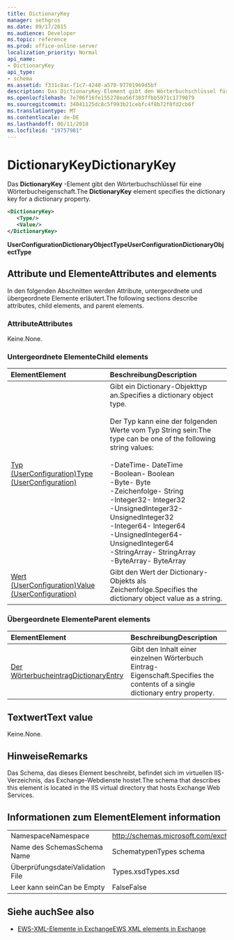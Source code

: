 ```yaml
---
title: DictionaryKey
manager: sethgros
ms.date: 09/17/2015
ms.audience: Developer
ms.topic: reference
ms.prod: office-online-server
localization_priority: Normal
api_name:
- DictionaryKey
api_type:
- schema
ms.assetid: f331c8ac-f1c7-4248-a570-97701969d5bf
description: Das DictionaryKey-Element gibt den Wörterbuchschlüssel für eine Wörterbucheigenschaft.
ms.openlocfilehash: 7e706f16fe155278ea56f303ffbb5971c1779879
ms.sourcegitcommit: 34041125dc8c5f993b21cebfc4f8b72f0fd2cb6f
ms.translationtype: MT
ms.contentlocale: de-DE
ms.lasthandoff: 06/11/2018
ms.locfileid: "19757981"
---
```

# <a name="dictionarykey"></a><span data-ttu-id="70378-103">DictionaryKey</span><span class="sxs-lookup"><span data-stu-id="70378-103">DictionaryKey</span></span>

<span data-ttu-id="70378-104">Das **DictionaryKey** -Element gibt den Wörterbuchschlüssel für eine Wörterbucheigenschaft.</span><span class="sxs-lookup"><span data-stu-id="70378-104">The **DictionaryKey** element specifies the dictionary key for a dictionary property.</span></span> 
  
```xml
<DictionaryKey>
   <Type/>
   <Value/>
</DictionaryKey>
```

 <span data-ttu-id="70378-105">**UserConfigurationDictionaryObjectType**</span><span class="sxs-lookup"><span data-stu-id="70378-105">**UserConfigurationDictionaryObjectType**</span></span>
## <a name="attributes-and-elements"></a><span data-ttu-id="70378-106">Attribute und Elemente</span><span class="sxs-lookup"><span data-stu-id="70378-106">Attributes and elements</span></span>

<span data-ttu-id="70378-107">In den folgenden Abschnitten werden Attribute, untergeordnete und übergeordnete Elemente erläutert.</span><span class="sxs-lookup"><span data-stu-id="70378-107">The following sections describe attributes, child elements, and parent elements.</span></span>
  
### <a name="attributes"></a><span data-ttu-id="70378-108">Attribute</span><span class="sxs-lookup"><span data-stu-id="70378-108">Attributes</span></span>

<span data-ttu-id="70378-109">Keine.</span><span class="sxs-lookup"><span data-stu-id="70378-109">None.</span></span>
  
### <a name="child-elements"></a><span data-ttu-id="70378-110">Untergeordnete Elemente</span><span class="sxs-lookup"><span data-stu-id="70378-110">Child elements</span></span>

|<span data-ttu-id="70378-111">**Element**</span><span class="sxs-lookup"><span data-stu-id="70378-111">**Element**</span></span>|<span data-ttu-id="70378-112">**Beschreibung**</span><span class="sxs-lookup"><span data-stu-id="70378-112">**Description**</span></span>|
|:-----|:-----|
|[<span data-ttu-id="70378-113">Typ (UserConfiguration)</span><span class="sxs-lookup"><span data-stu-id="70378-113">Type (UserConfiguration)</span></span>](type-userconfiguration.md) <br/> | <span data-ttu-id="70378-114">Gibt ein Dictionary-Objekttyp an.</span><span class="sxs-lookup"><span data-stu-id="70378-114">Specifies a dictionary object type.</span></span><br/><br/><span data-ttu-id="70378-115">Der Typ kann eine der folgenden Werte vom Typ String sein:</span><span class="sxs-lookup"><span data-stu-id="70378-115">The type can be one of the following string values:</span></span><br/><br/><span data-ttu-id="70378-116">-DateTime</span><span class="sxs-lookup"><span data-stu-id="70378-116">-  DateTime</span></span>  <br/><span data-ttu-id="70378-117">-Boolean</span><span class="sxs-lookup"><span data-stu-id="70378-117">-  Boolean</span></span>  <br/><span data-ttu-id="70378-118">-Byte</span><span class="sxs-lookup"><span data-stu-id="70378-118">-  Byte</span></span>  <br/><span data-ttu-id="70378-119">-Zeichenfolge</span><span class="sxs-lookup"><span data-stu-id="70378-119">-  String</span></span>  <br/><span data-ttu-id="70378-120">-Integer32</span><span class="sxs-lookup"><span data-stu-id="70378-120">-  Integer32</span></span>  <br/><span data-ttu-id="70378-121">-UnsignedInteger32</span><span class="sxs-lookup"><span data-stu-id="70378-121">-  UnsignedInteger32</span></span>  <br/><span data-ttu-id="70378-122">-Integer64</span><span class="sxs-lookup"><span data-stu-id="70378-122">-  Integer64</span></span>  <br/><span data-ttu-id="70378-123">-UnsignedInteger64</span><span class="sxs-lookup"><span data-stu-id="70378-123">-  UnsignedInteger64</span></span>  <br/><span data-ttu-id="70378-124">-StringArray</span><span class="sxs-lookup"><span data-stu-id="70378-124">-  StringArray</span></span>  <br/><span data-ttu-id="70378-125">-ByteArray</span><span class="sxs-lookup"><span data-stu-id="70378-125">-  ByteArray</span></span>  <br/> |
|[<span data-ttu-id="70378-126">Wert (UserConfiguration)</span><span class="sxs-lookup"><span data-stu-id="70378-126">Value (UserConfiguration)</span></span>](value-userconfiguration.md) <br/> |<span data-ttu-id="70378-127">Gibt den Wert der Dictionary-Objekts als Zeichenfolge.</span><span class="sxs-lookup"><span data-stu-id="70378-127">Specifies the dictionary object value as a string.</span></span>  <br/> |
   
### <a name="parent-elements"></a><span data-ttu-id="70378-128">Übergeordnete Elemente</span><span class="sxs-lookup"><span data-stu-id="70378-128">Parent elements</span></span>

|<span data-ttu-id="70378-129">**Element**</span><span class="sxs-lookup"><span data-stu-id="70378-129">**Element**</span></span>|<span data-ttu-id="70378-130">**Beschreibung**</span><span class="sxs-lookup"><span data-stu-id="70378-130">**Description**</span></span>|
|:-----|:-----|
|[<span data-ttu-id="70378-131">Der Wörterbucheintrag</span><span class="sxs-lookup"><span data-stu-id="70378-131">DictionaryEntry</span></span>](dictionaryentry.md) <br/> |<span data-ttu-id="70378-132">Gibt den Inhalt einer einzelnen Wörterbuch Eintrag-Eigenschaft.</span><span class="sxs-lookup"><span data-stu-id="70378-132">Specifies the contents of a single dictionary entry property.</span></span>  <br/> |
   
## <a name="text-value"></a><span data-ttu-id="70378-133">Textwert</span><span class="sxs-lookup"><span data-stu-id="70378-133">Text value</span></span>

<span data-ttu-id="70378-134">Keine.</span><span class="sxs-lookup"><span data-stu-id="70378-134">None.</span></span>
  
## <a name="remarks"></a><span data-ttu-id="70378-135">Hinweise</span><span class="sxs-lookup"><span data-stu-id="70378-135">Remarks</span></span>

<span data-ttu-id="70378-136">Das Schema, das dieses Element beschreibt, befindet sich im virtuellen IIS-Verzeichnis, das Exchange-Webdienste hostet.</span><span class="sxs-lookup"><span data-stu-id="70378-136">The schema that describes this element is located in the IIS virtual directory that hosts Exchange Web Services.</span></span>
  
## <a name="element-information"></a><span data-ttu-id="70378-137">Informationen zum Element</span><span class="sxs-lookup"><span data-stu-id="70378-137">Element information</span></span>

|||
|:-----|:-----|
|<span data-ttu-id="70378-138">Namespace</span><span class="sxs-lookup"><span data-stu-id="70378-138">Namespace</span></span>  <br/> |http://schemas.microsoft.com/exchange/services/2006/types  <br/> |
|<span data-ttu-id="70378-139">Name des Schemas</span><span class="sxs-lookup"><span data-stu-id="70378-139">Schema Name</span></span>  <br/> |<span data-ttu-id="70378-140">Schematypen</span><span class="sxs-lookup"><span data-stu-id="70378-140">Types schema</span></span>  <br/> |
|<span data-ttu-id="70378-141">Überprüfungsdatei</span><span class="sxs-lookup"><span data-stu-id="70378-141">Validation File</span></span>  <br/> |<span data-ttu-id="70378-142">Types.xsd</span><span class="sxs-lookup"><span data-stu-id="70378-142">Types.xsd</span></span>  <br/> |
|<span data-ttu-id="70378-143">Leer kann sein</span><span class="sxs-lookup"><span data-stu-id="70378-143">Can be Empty</span></span>  <br/> |<span data-ttu-id="70378-144">False</span><span class="sxs-lookup"><span data-stu-id="70378-144">False</span></span>  <br/> |
   
## <a name="see-also"></a><span data-ttu-id="70378-145">Siehe auch</span><span class="sxs-lookup"><span data-stu-id="70378-145">See also</span></span>

- [<span data-ttu-id="70378-146">EWS-XML-Elemente in Exchange</span><span class="sxs-lookup"><span data-stu-id="70378-146">EWS XML elements in Exchange</span></span>](ews-xml-elements-in-exchange.md)

